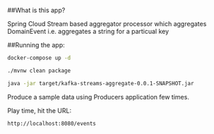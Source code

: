 ##What is this app?

Spring Cloud Stream based aggregator processor which aggregates DomainEvent i.e. aggregates a string for a particual key


##Running the app:


````bash
docker-compose up -d
````

```bash
./mvnw clean package
```

````bash
java -jar target/kafka-streams-aggregate-0.0.1-SNAPSHOT.jar
````


Produce a sample data using Producers application few times.

Play time, hit the URL: 
```bash
http://localhost:8080/events
```
